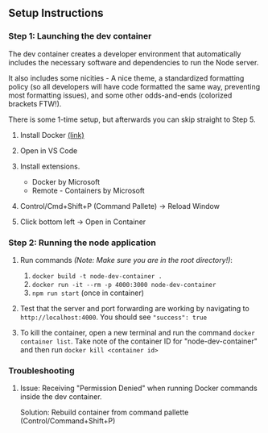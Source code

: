 ## Setup Instructions

### Step 1: Launching the dev container

The dev container creates a developer environment that automatically includes the necessary software and dependencies to run the Node server.

It also includes some nicities - A nice theme, a standardized formatting policy (so all developers will have code formatted the same way, preventing most formatting issues), and some other odds-and-ends (colorized brackets FTW!).

There is some 1-time setup, but afterwards you can skip straight to Step 5.

1. Install Docker [(link)](https://docs.docker.com/get-docker/)
1. Open in VS Code
1. Install extensions.

   - Docker by Microsoft
   - Remote - Containers by Microsoft

1. Control/Cmd+Shift+P (Command Pallete) -> Reload Window
1. Click bottom left -> Open in Container

### Step 2: Running the node application

1. Run commands _(Note: Make sure you are in the root directory!)_:

   1. `docker build -t node-dev-container .`
   2. `docker run -it --rm -p 4000:3000 node-dev-container`
   3. `npm run start` (once in container)

2. Test that the server and port forwarding are working by navigating to `http://localhost:4000`. You should see `"success": true`

3. To kill the container, open a new terminal and run the command `docker container list`. Take note of the container ID for "node-dev-container" and then run `docker kill <container id>`

### Troubleshooting

1. Issue: Receiving "Permission Denied" when running Docker commands inside the dev container.

   Solution: Rebuild container from command pallette (Control/Command+Shift+P)
